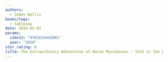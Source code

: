 ```yaml
---
authors:
  - James Wallis
books/tags:
  - tabletop
date: 2016-05-01
params:
  isbn13: "9781633442801"
  year: "2016"
star_rating: 0
title: The Extraordinary Adventures of Baron Munchausen - Told in the Form of a New Style of Game Termed Rôle-play
---
```


<!--more-->
